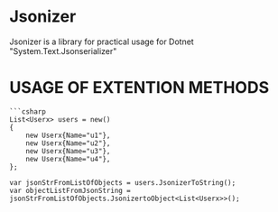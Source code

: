 # Jsonizer
Jsonizer is a library for practical usage for Dotnet  "System.Text.Jsonserializer"  


# USAGE OF EXTENTION METHODS
```
```csharp
List<Userx> users = new()
{
    new Userx{Name="u1"},
    new Userx{Name="u2"},
    new Userx{Name="u3"},
    new Userx{Name="u4"},
};

var jsonStrFromListOfObjects = users.JsonizerToString();
var objectListFromJsonString = jsonStrFromListOfObjects.JsonizertoObject<List<Userx>>();



